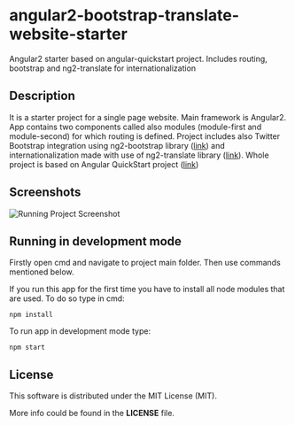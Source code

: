 # angular2-bootstrap-translate-website-starter
Angular2 starter based on angular-quickstart project. Includes routing, bootstrap and ng2-translate for internationalization

## Description

It is a starter project for a single page website. Main framework is Angular2. App contains two components called also modules (module-first and module-second) for which routing is defined. Project includes also Twitter Bootstrap integration using ng2-bootstrap library ([link](https://github.com/valor-software/ng2-bootstrap)) and internationalization made with use of ng2-translate library ([link](https://github.com/ngx-translate/core)). Whole project is based on Angular QuickStart project ([link](https://github.com/angular/quickstart))

## Screenshots

![Running Project Screenshot](https://raw.githubusercontent.com/lukedd3/angular2-bootstrap-translate-website-starter/master/README%20assets/screenshot.png)

## Running in development mode

Firstly open cmd and navigate to project main folder. Then use commands mentioned below.

If you run this app for the first time you have to install all node modules that are used. To do so type in cmd:
```
npm install
```

To run app in development mode type:
```
npm start
```

## License

This software is distributed under the MIT License (MIT).

More info could be found in the **LICENSE** file.
